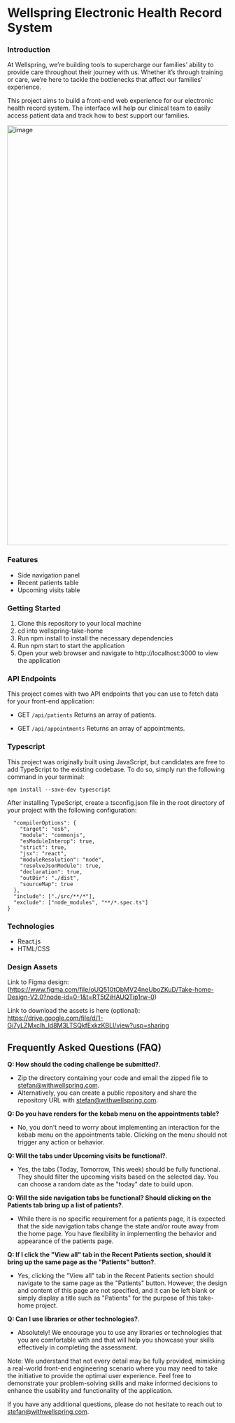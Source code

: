 # Wellspring Electronic Health Record System

### Introduction
At Wellspring, we’re building tools to supercharge our families’ ability to provide care throughout their journey with us. Whether it’s through training or care, we’re here to tackle the bottlenecks that affect our families’ experience.

This project aims to build a front-end web experience for our electronic health record system. The interface will help our clinical team to easily access patient data and track how to best support our families.

<img width="960" alt="image" src="https://user-images.githubusercontent.com/24286181/233230738-f1d03f3c-0438-485f-aa31-01dfd9a3b0cb.png">

### Features
* Side navigation panel
* Recent patients table
* Upcoming visits table

### Getting Started
1. Clone this repository to your local machine
2. cd into wellspring-take-home
3. Run npm install to install the necessary dependencies
4. Run npm start to start the application
5. Open your web browser and navigate to http://localhost:3000 to view the application

### API Endpoints
This project comes with two API endpoints that you can use to fetch data for your front-end application:

* GET `/api/patients`
Returns an array of patients.

* GET `/api/appointments`
Returns an array of appointments.

### Typescript

This project was originally built using JavaScript, but candidates are free to add TypeScript to the existing codebase. To do so, simply run the following command in your terminal:

```npm install --save-dev typescript```

After installing TypeScript, create a tsconfig.json file in the root directory of your project with the following configuration:

```json{
  "compilerOptions": {
    "target": "es6",
    "module": "commonjs",
    "esModuleInterop": true,
    "strict": true,
    "jsx": "react",
    "moduleResolution": "node",
    "resolveJsonModule": true,
    "declaration": true,
    "outDir": "./dist",
    "sourceMap": true
  },
  "include": ["./src/**/*"],
  "exclude": ["node_modules", "**/*.spec.ts"]
}
```

### Technologies
* React.js
* HTML/CSS

### Design Assets
Link to Figma design: (https://www.figma.com/file/oUQ510tObMV24neUboZKuD/Take-home-Design-V2.0?node-id=0-1&t=RT5tZiHAUQTip1rw-0)

Link to download the assets is here (optional): https://drive.google.com/file/d/1-Gi7yLZMxclh_ld8M3LTSQkfExkzKBLl/view?usp=sharing

## Frequently Asked Questions (FAQ)

**Q: How should the coding challenge be submitted?**. 
* Zip the directory containing your code and email the zipped file to stefan@withwellspring.com.
* Alternatively, you can create a public repository and share the repository URL with stefan@withwellspring.com.

**Q: Do you have renders for the kebab menu on the appointments table?**
* No, you don't need to worry about implementing an interaction for the kebab menu on the appointments table. Clicking on the menu should not trigger any action or behavior.

**Q: Will the tabs under Upcoming visits be functional?**. 
* Yes, the tabs (Today, Tomorrow, This week) should be fully functional. They should filter the upcoming visits based on the selected day. You can choose a random date as the "today" date to build upon.

**Q: Will the side navigation tabs be functional? Should clicking on the Patients tab bring up a list of patients?**. 
* While there is no specific requirement for a patients page, it is expected that the side navigation tabs change the state and/or route away from the home page. You have flexibility in implementing the behavior and appearance of the patients page.

**Q: If I click the "View all" tab in the Recent Patients section, should it bring up the same page as the "Patients" button?**. 
* Yes, clicking the "View all" tab in the Recent Patients section should navigate to the same page as the "Patients" button. However, the design and content of this page are not specified, and it can be left blank or simply display a title such as "Patients" for the purpose of this take-home project.

**Q: Can I use libraries or other technologies?**. 
* Absolutely! We encourage you to use any libraries or technologies that you are comfortable with and that will help you showcase your skills effectively in completing the assessment.

Note: We understand that not every detail may be fully provided, mimicking a real-world front-end engineering scenario where you may need to take the initiative to provide the optimal user experience. Feel free to demonstrate your problem-solving skills and make informed decisions to enhance the usability and functionality of the application.

If you have any additional questions, please do not hesitate to reach out to stefan@withwellspring.com.
